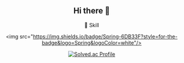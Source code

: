 <div align=center>

## Hi there 👋

<!--
**kpureum/kpureum** is a ✨ _special_ ✨ repository because its `README.md` (this file) appears on your GitHub profile.

Here are some ideas to get you started:

- 🔭 I’m currently working on ...
- 🌱 I’m currently learning ...
- 👯 I’m looking to collaborate on ...
- 🤔 I’m looking for help with ...
- 💬 Ask me about ...
- 📫 How to reach me: ...
- 😄 Pronouns: ...
- ⚡ Fun fact: ...
-->


:seedling: Skill

<img src="https://img.shields.io/badge/Spring-6DB33F?style=for-the-badge&logo=Spring&logoColor=white"/>

[![Solved.ac Profile](http://mazassumnida.wtf/api/v2/generate_badge?boj=kpureum)](https://solved.ac/kpureum)


</div>

